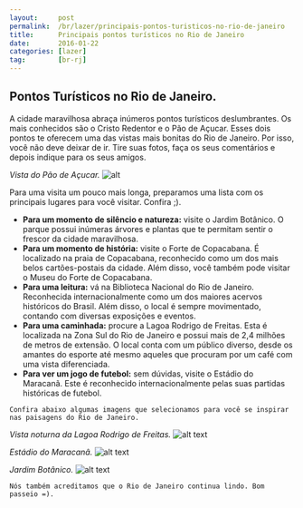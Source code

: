 ```yaml
---
layout:     post
permalink:  /br/lazer/principais-pontos-turisticos-no-rio-de-janeiro
title:      Principais pontos turísticos no Rio de Janeiro
date:       2016-01-22
categories: [lazer]
tag:        [br-rj]
---
```


## Pontos Turísticos no Rio de Janeiro. 

A cidade maravilhosa abraça inúmeros pontos turísticos deslumbrantes. Os mais conhecidos são o Cristo Redentor e o Pão de Açucar. Esses dois pontos te oferecem uma das vistas mais bonitas do Rio de Janeiro. Por isso, você não deve deixar de ir. Tire suas fotos, faça os seus comentários e depois indique para os seus amigos. 

*Vista do Pão de Açucar.*
![alt][image1]

Para uma visita um pouco mais longa, preparamos uma lista com os principais lugares para você visitar. Confira ;). 

 - **Para um momento de silêncio e natureza:** visite o Jardim Botânico. O parque possui inúmeras árvores e plantas que te permitam sentir o frescor da cidade maravilhosa. 
 - **Para um momento de história:** visite o Forte de Copacabana. É localizado na praia de Copacabana, reconhecido como um  dos mais belos cartões-postais da cidade. Além disso, você também pode visitar o Museu do Forte de Copacabana. 
 - **Para uma leitura:** vá na Biblioteca Nacional do Rio de Janeiro. Reconhecida internacionalmente como um dos maiores acervos históricos do Brasil. Além disso, o local é sempre movimentado, contando com diversas exposições e eventos. 
 - **Para uma caminhada:** procure a Lagoa Rodrigo de Freitas. Esta é localizada na Zona Sul do Rio de Janeiro e possui mais de 2,4 milhões de metros de extensão. O local conta com um público diverso, desde os amantes do esporte até mesmo aqueles que procuram por um café com uma vista diferenciada. 
 - **Para ver um jogo de futebol:** sem dúvidas, visite o Estádio do Maracanã. Este é reconhecido internacionalmente pelas suas partidas históricas de futebol. 

 `Confira abaixo algumas imagens que selecionamos para você se inspirar nas paisagens do Rio de Janeiro. `

*Vista noturna da Lagoa Rodrigo de Freitas.*
![alt text][image2] 

*Estádio do Maracanâ.*
![alt text][image3] 

*Jardim Botânico.*
![alt text][image4]

    Nós também acreditamos que o Rio de Janeiro continua lindo. Bom passeio =). 


[image1]:     https://upload.wikimedia.org/wikipedia/commons/a/a4/P%C3%A3o_de_A%C3%A7ucar_-_RJ_3.JPG
[image2]:      https://upload.wikimedia.org/wikipedia/commons/4/41/Rodrigo_de_Freitas_Lagoon_night.jpg
[image3]: https://upload.wikimedia.org/wikipedia/commons/thumb/a/a8/Est%C3%A1dio_do_Maracan%C3%A3_-_panorama.jpg/1280px-Est%C3%A1dio_do_Maracan%C3%A3_-_panorama.jpg
[image4]: https://c1.staticflickr.com/3/2566/3904003070_6fa47b727a_b.jpg